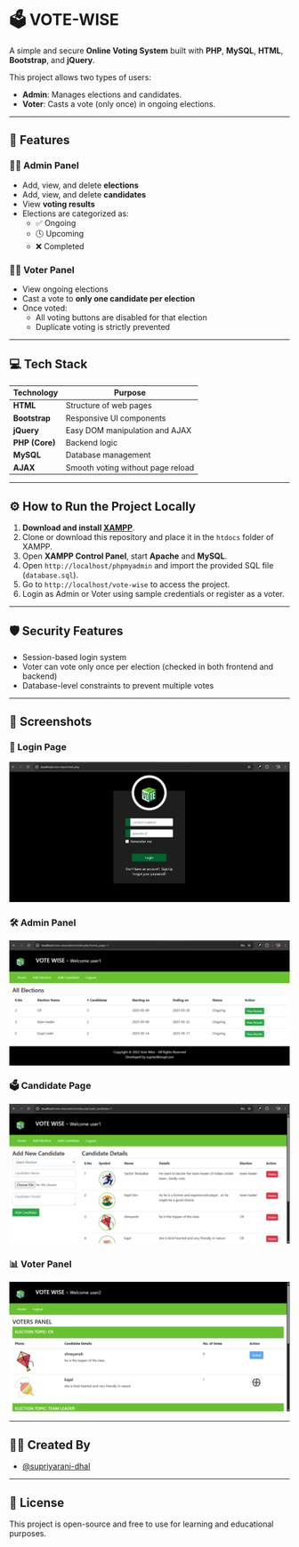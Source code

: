 # 🗳️ VOTE-WISE

A simple and secure **Online Voting System** built with **PHP**, **MySQL**, **HTML**, **Bootstrap**, and **jQuery**.

This project allows two types of users:

- **Admin**: Manages elections and candidates.
- **Voter**: Casts a vote (only once) in ongoing elections.

---

## 📌 Features

### 👩‍💼 Admin Panel

- Add, view, and delete **elections**
- Add, view, and delete **candidates**
- View **voting results**
- Elections are categorized as:
  - ✅ Ongoing
  - 🕓 Upcoming
  - ❌ Completed

### 🧑‍💻 Voter Panel

- View ongoing elections
- Cast a vote to **only one candidate per election**
- Once voted:
  - All voting buttons are disabled for that election
  - Duplicate voting is strictly prevented

---

## 💻 Tech Stack

| Technology     | Purpose                           |
| -------------- | --------------------------------- |
| **HTML**       | Structure of web pages            |
| **Bootstrap**  | Responsive UI components          |
| **jQuery**     | Easy DOM manipulation and AJAX    |
| **PHP (Core)** | Backend logic                     |
| **MySQL**      | Database management               |
| **AJAX**       | Smooth voting without page reload |

---

## ⚙️ How to Run the Project Locally

1. **Download and install [XAMPP](https://www.apachefriends.org/index.html)**.
2. Clone or download this repository and place it in the `htdocs` folder of XAMPP.
3. Open **XAMPP Control Panel**, start **Apache** and **MySQL**.
4. Open `http://localhost/phpmyadmin` and import the provided SQL file (`database.sql`).
5. Go to `http://localhost/vote-wise` to access the project.
6. Login as Admin or Voter using sample credentials or register as a voter.

---

## 🛡️ Security Features

- Session-based login system
- Voter can vote only once per election (checked in both frontend and backend)
- Database-level constraints to prevent multiple votes

---

## 📸 Screenshots

### 🔐 Login Page

![Login Page](assets/images/screenshots/login.png)

### 🛠️ Admin Panel

![Admin Panel](assets/images/screenshots/admin.png)

### 🗳️ Candidate Page

![Voting Page](assets/images/screenshots/candidates.png)

### 📊 Voter Panel

![Results](assets/images/screenshots/voter.png)

---

## 🙋‍♀️ Created By

- [@supriyarani-dhal](https://github.com/supriyarani-dhal)

---

## 📜 License

This project is open-source and free to use for learning and educational purposes.
